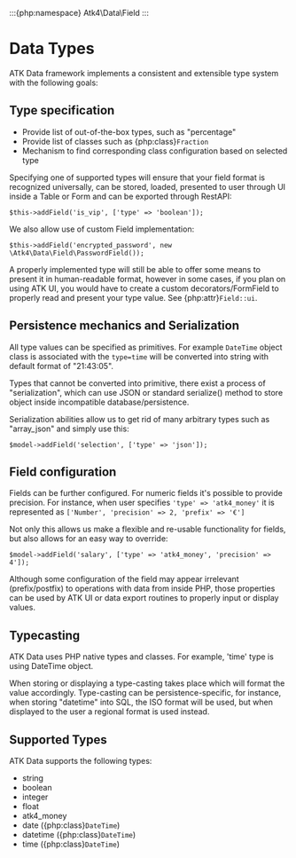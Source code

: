 :::{php:namespace} Atk4\Data\Field
:::

# Data Types

ATK Data framework implements a consistent and extensible type system with the
following goals:

## Type specification

- Provide list of out-of-the-box types, such as "percentage"
- Provide list of classes such as {php:class}`Fraction`
- Mechanism to find corresponding class configuration based on selected type

Specifying one of supported types will ensure that your field format is
recognized universally, can be stored, loaded, presented to user through UI
inside a Table or Form and can be exported through RestAPI:

```
$this->addField('is_vip', ['type' => 'boolean']);
```

We also allow use of custom Field implementation:

```
$this->addField('encrypted_password', new \Atk4\Data\Field\PasswordField());
```

A properly implemented type will still be able to offer some means to present
it in human-readable format, however in some cases, if you plan on using ATK UI,
you would have to create a custom decorators/FormField to properly read and
present your type value. See {php:attr}`Field::ui`.

## Persistence mechanics and Serialization

All type values can be specified as primitives. For example `DateTime` object
class is associated with the `type=time` will be converted into string with
default format of "21:43:05".

Types that cannot be converted into primitive, there exist a process of "serialization",
which can use JSON or standard serialize() method to store object inside
incompatible database/persistence.

Serialization abilities allow us to get rid of many arbitrary types such as "array_json"
and simply use this:

```
$model->addField('selection', ['type' => 'json']);
```

## Field configuration

Fields can be further configured. For numeric fields it's possible to provide
precision. For instance, when user specifies `'type' => 'atk4_money'` it is represented
as `['Number', 'precision' => 2, 'prefix' => '€']`

Not only this allows us make a flexible and re-usable functionality for fields,
but also allows for an easy way to override:

```
$model->addField('salary', ['type' => 'atk4_money', 'precision' => 4']);
```

Although some configuration of the field may appear irrelevant (prefix/postfix)
to operations with data from inside PHP, those properties can be used by
ATK UI or data export routines to properly input or display values.

## Typecasting

ATK Data uses PHP native types and classes. For example, 'time' type is using
DateTime object.

When storing or displaying a type-casting takes place which will format the
value accordingly. Type-casting can be persistence-specific, for instance,
when storing "datetime" into SQL, the ISO format will be used, but when displayed
to the user a regional format is used instead.

## Supported Types

ATK Data supports the following types:

- string
- boolean
- integer
- float
- atk4_money
- date ({php:class}`DateTime`)
- datetime ({php:class}`DateTime`)
- time ({php:class}`DateTime`)
